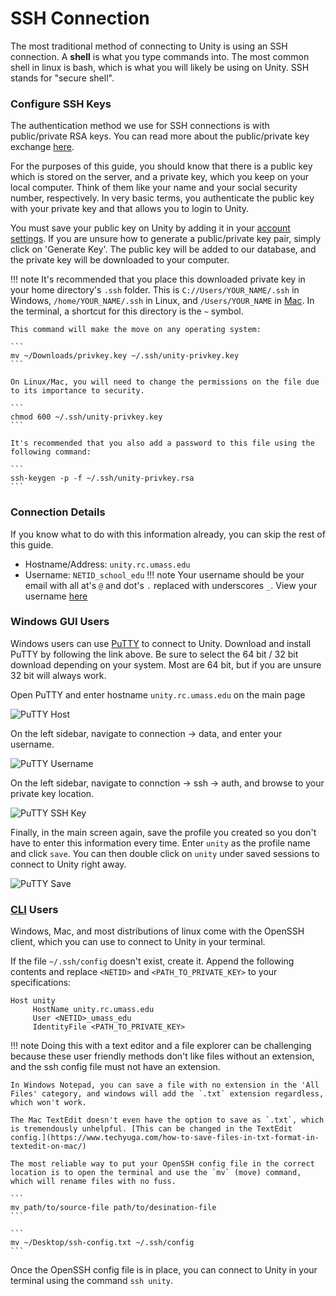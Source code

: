 # SSH Connection #
The most traditional method of connecting to Unity is using an SSH connection. A **shell** is what you type commands into. The most common shell in linux is bash, which is what you will likely be using on Unity. SSH stands for "secure shell".

### Configure SSH Keys ###
The authentication method we use for SSH connections is with public/private RSA keys. You can read more about the public/private key exchange [here](https://ssd.eff.org/en/module/deep-dive-end-end-encryption-how-do-public-key-encryption-systems-work).

For the purposes of this guide, you should know that there is a public key which is stored on the server, and a private key, which you keep on your local computer. Think of them like your name and your social security number, respectively. In very basic terms, you authenticate the public key with your private key and that allows you to login to Unity.

You must save your public key on Unity by adding it in your [account settings](https://unity.rc.umass.edu/panel/account.php). If you are unsure how to generate a public/private key pair, simply click on 'Generate Key'. The public key will be added to our database, and the private key will be downloaded to your computer.

!!! note
    It's recommended that you place this downloaded private key in your home directory's `.ssh` folder. This is `C://Users/YOUR_NAME/.ssh` in Windows, `/home/YOUR_NAME/.ssh` in Linux, and `/Users/YOUR_NAME` in [Mac](https://www.cnet.com/tech/computing/how-to-find-your-macs-home-folder-and-add-it-to-finder/). In the terminal, a shortcut for this directory is the `~` symbol.

    This command will make the move on any operating system:

    ```
    mv ~/Downloads/privkey.key ~/.ssh/unity-privkey.key
    ```

    On Linux/Mac, you will need to change the permissions on the file due to its importance to security.

    ```
    chmod 600 ~/.ssh/unity-privkey.key
    ```

    It's recommended that you also add a password to this file using the following command:

    ```
    ssh-keygen -p -f ~/.ssh/unity-privkey.rsa
    ```

### Connection Details ###
If you know what to do with this information already, you can skip the rest of this guide.

* Hostname/Address: `unity.rc.umass.edu`
* Username: `NETID_school_edu`
!!! note
    Your username should be your email with all at's `@` and dot's `.` replaced with underscores `_`. View your username [here](https://unity.rc.umass.edu/panel/account.php)

### Windows GUI Users ###
Windows users can use [PuTTY](https://www.chiark.greenend.org.uk/~sgtatham/putty/latest.html) to connect to Unity. Download and install PuTTY by following the link above. Be sure to select the 64 bit / 32 bit download depending on your system. Most are 64 bit, but if you are unsure 32 bit will always work.

Open PuTTY and enter hostname `unity.rc.umass.edu` on the main page

![PuTTY Host](res/putty-host.png)

On the left sidebar, navigate to connection -> data, and enter your username.

![PuTTY Username](res/putty-username.png)

On the left sidebar, navigate to connction -> ssh -> auth, and browse to your private key location.

![PuTTY SSH Key](res/putty-ssh-key.png)

Finally, in the main screen again, save the profile you created so you don't have to enter this information every time. Enter `unity` as the profile name and click `save`. You can then double click on `unity` under saved sessions to connect to Unity right away.

![PuTTY Save](res/putty-save.png)

### [CLI](https://www.w3schools.com/whatis/whatis_cli.asp) Users ###
Windows, Mac, and most distributions of linux come with the OpenSSH client, which you can use to connect to Unity in your terminal.

If the file `~/.ssh/config` doesn't exist, create it. Append the following contents and replace `<NETID>` and `<PATH_TO_PRIVATE_KEY>` to your specifications:
```
Host unity
     HostName unity.rc.umass.edu
     User <NETID>_umass_edu
     IdentityFile <PATH_TO_PRIVATE_KEY>
```
!!! note
    Doing this with a text editor and a file explorer can be challenging because these user friendly methods don't like files without an extension, and the ssh config file must not have an extension.

    In Windows Notepad, you can save a file with no extension in the 'All Files' category, and windows will add the `.txt` extension regardless, which won't work.

    The Mac TextEdit doesn't even have the option to save as `.txt`, which is tremendously unhelpful. [This can be changed in the TextEdit config.](https://www.techyuga.com/how-to-save-files-in-txt-format-in-textedit-on-mac/)

    The most reliable way to put your OpenSSH config file in the correct location is to open the terminal and use the `mv` (move) command, which will rename files with no fuss.

    ```
    mv path/to/source-file path/to/desination-file
    ```

    ```
    mv ~/Desktop/ssh-config.txt ~/.ssh/config
    ```
Once the OpenSSH config file is in place, you can connect to Unity in your terminal using the command `ssh unity`.